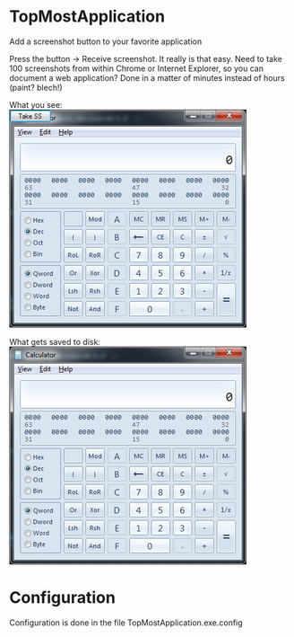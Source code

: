 # TopMostApplication
Add a screenshot button to your favorite application

Press the button -> Receive screenshot.  It really is that easy.  Need to take 100 screenshots from within Chrome or Internet Explorer, so you can document a web application?  Done in a matter of minutes instead of hours (paint? blech!)

What you see:
<img src="screenshot.png">

What gets saved to disk:
<img src="20150918-222042-03.jpg">

# Configuration
Configuration is done in the file TopMostApplication.exe.config

